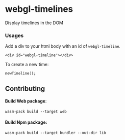 # webgl-timelines
Display timelines in the DOM

### Usages
Add a div to your html body with an id of `webgl-timeline`.
```
<div id="webgl-timeline"></div>
```

To create a new time:
```
newTimeline();
```

## Contributing

#### Build Web package:
```
wasm-pack build --target web
```


#### Build Npm package:
```
wasm-pack build --target bundler --out-dir lib
```
